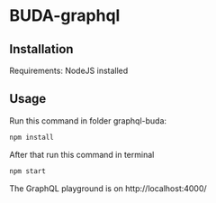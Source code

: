 # BUDA-graphql

## Installation

Requirements: NodeJS installed

## Usage
Run this command in folder graphql-buda:
```java
npm install
```
After that run this command in terminal
```java
npm start
```

The GraphQL playground is on http://localhost:4000/
